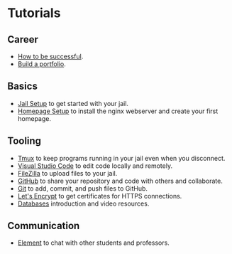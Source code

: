 # Tutorials

## Career

* [How to be successful](how-to-be-successful).
* [Build a portfolio](build-a-portfolio).

## Basics

* [Jail Setup](jail-setup) to get started with your jail.
* [Homepage Setup](homepage-setup) to install the nginx webserver and create your first homepage.

## Tooling

* [Tmux](tmux) to keep programs running in your jail even when you disconnect.
* [Visual Studio Code](visual-studio-code) to edit code locally and remotely.
* [FileZilla](filezilla) to upload files to your jail.
* [GitHub](github) to share your repository and code with others and collaborate.
* [Git](git) to add, commit, and push files to GitHub.
* [Let's Encrypt](lets-encrypt) to get certificates for HTTPS connections.
* [Databases](databases) introduction and video resources.

## Communication

* [Element](element) to chat with other students and professors.

